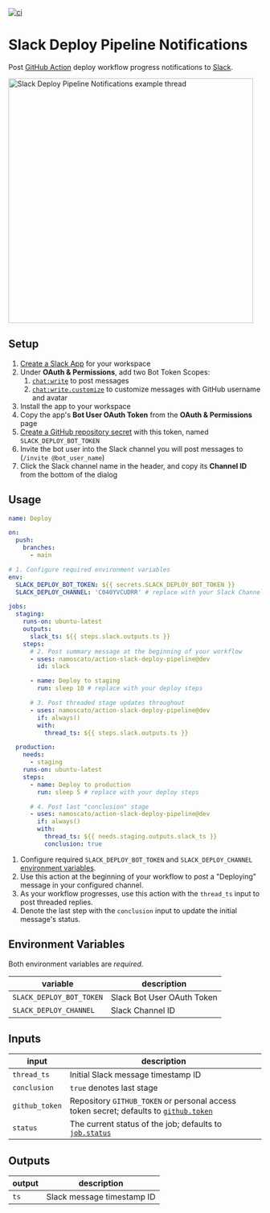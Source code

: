 [![ci](https://github.com/namoscato/action-slack-deploy-pipeline/actions/workflows/ci.yml/badge.svg)](https://github.com/namoscato/action-slack-deploy-pipeline/actions/workflows/ci.yml)

# Slack Deploy Pipeline Notifications

Post [GitHub Action](https://github.com/features/actions) deploy workflow progress notifications to [Slack](https://slack.com/).

<img width="487" alt="Slack Deploy Pipeline Notifications example thread" src="https://user-images.githubusercontent.com/847532/189536394-f5b231ce-27ee-4d4d-8c87-3a59743c8f38.png">

## Setup

1. [Create a Slack App](https://api.slack.com/apps) for your workspace
1. Under **OAuth & Permissions**, add two Bot Token Scopes:
   1. [`chat:write`](https://api.slack.com/scopes/chat:write) to post messages
   1. [`chat:write.customize`](https://api.slack.com/scopes/chat:write.customize) to customize messages with GitHub username and avatar
1. Install the app to your workspace
1. Copy the app's **Bot User OAuth Token** from the **OAuth & Permissions** page
1. [Create a GitHub repository secret](https://docs.github.com/en/actions/security-guides/encrypted-secrets#creating-encrypted-secrets-for-a-repository) with this token, named `SLACK_DEPLOY_BOT_TOKEN`
1. Invite the bot user into the Slack channel you will post messages to (`/invite @bot_user_name`)
1. Click the Slack channel name in the header, and copy its **Channel ID** from the bottom of the dialog

## Usage

```yaml
name: Deploy

on:
  push:
    branches:
      - main

# 1. Configure required environment variables
env:
  SLACK_DEPLOY_BOT_TOKEN: ${{ secrets.SLACK_DEPLOY_BOT_TOKEN }}
  SLACK_DEPLOY_CHANNEL: 'C040YVCUDRR' # replace with your Slack Channel ID

jobs:
  staging:
    runs-on: ubuntu-latest
    outputs:
      slack_ts: ${{ steps.slack.outputs.ts }}
    steps:
      # 2. Post summary message at the beginning of your workflow
      - uses: namoscato/action-slack-deploy-pipeline@dev
        id: slack

      - name: Deploy to staging
        run: sleep 10 # replace with your deploy steps

      # 3. Post threaded stage updates throughout
      - uses: namoscato/action-slack-deploy-pipeline@dev
        if: always()
        with:
          thread_ts: ${{ steps.slack.outputs.ts }}

  production:
    needs:
      - staging
    runs-on: ubuntu-latest
    steps:
      - name: Deploy to production
        run: sleep 5 # replace with your deploy steps

      # 4. Post last "conclusion" stage
      - uses: namoscato/action-slack-deploy-pipeline@dev
        if: always()
        with:
          thread_ts: ${{ needs.staging.outputs.slack_ts }}
          conclusion: true
```

1. Configure required `SLACK_DEPLOY_BOT_TOKEN` and `SLACK_DEPLOY_CHANNEL` [environment variables](https://docs.github.com/en/actions/learn-github-actions/environment-variables).
1. Use this action at the beginning of your workflow to post a "Deploying" message in your configured channel.
1. As your workflow progresses, use this action with the `thread_ts` input to post threaded replies.
1. Denote the last step with the `conclusion` input to update the initial message's status.

## Environment Variables

Both environment variables are _required_.

| variable                 | description                |
| ------------------------ | -------------------------- |
| `SLACK_DEPLOY_BOT_TOKEN` | Slack Bot User OAuth Token |
| `SLACK_DEPLOY_CHANNEL`   | Slack Channel ID           |

## Inputs

| input          | description                                                                                                                                                              |
| -------------- | ------------------------------------------------------------------------------------------------------------------------------------------------------------------------ |
| `thread_ts`    | Initial Slack message timestamp ID                                                                                                                                       |
| `conclusion`   | `true` denotes last stage                                                                                                                                                |
| `github_token` | Repository `GITHUB_TOKEN` or personal access token secret; defaults to [`github.token`](https://docs.github.com/en/actions/learn-github-actions/contexts#github-context) |
| `status`       | The current status of the job; defaults to [`job.status`](https://docs.github.com/en/actions/learn-github-actions/contexts#job-context)                                  |

## Outputs

| output | description                |
| ------ | -------------------------- |
| `ts`   | Slack message timestamp ID |
